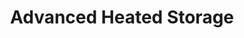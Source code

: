 ---
title: "Advanced Heated Storage"
url: /burlington/advanced-heated-storage/
shop: storage rental
---